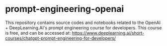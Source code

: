 # prompt-engineering-openai
This repository contains source codes and notebooks related to the OpenAI + DeepLearning.AI's prompt engineering course for developers. This course is free, and can be accessed at: https://www.deeplearning.ai/short-courses/chatgpt-prompt-engineering-for-developers/
